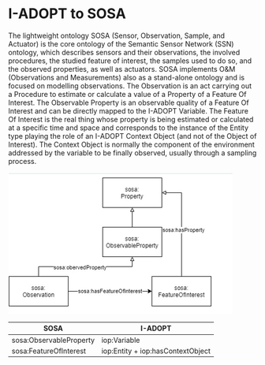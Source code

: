 # I-ADOPT to SOSA

The lightweight ontology SOSA (Sensor, Observation, Sample, and Actuator) is the core ontology of the Semantic Sensor Network (SSN) ontology, which describes sensors and their observations, the involved procedures, the studied feature of interest, the samples used to do so, and the observed properties, as well as actuators.
SOSA implements O&M (Observations and Measurements) also as a stand-alone ontology and is focused on modelling observations.
The Observation is an act carrying out a Procedure to estimate or calculate a value of a Property of a Feature Of Interest.
The Observable Property is an observable quality of a Feature Of Interest and can be directly mapped to the I-ADOPT Variable.
The Feature Of Interest is the real thing whose property is being estimated or calculated at a specific time and space and corresponds to the instance of the Entity type playing the role of an I-ADOPT Context Object (and not of the Object of Interest).
The Context Object is normally the component of the environment addressed by the variable to be finally observed, usually through a sampling process.

![SOSA overview](./gfx/sosa.png)

| SOSA                    | I-ADOPT                           |
|-------------------------|-----------------------------------|
| sosa:ObservableProperty | iop:Variable                      |
| sosa:FeatureOfInterest  | iop:Entity + iop:hasContextObject |
